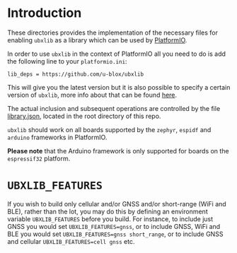 # Introduction
These directories provides the implementation of the necessary files for enabling `ubxlib` as a library which can be used by [PlatformIO](https://platformio.org/).

In order to use `ubxlib` in the context of PlatformIO all you need to do is add the following line to your `platformio.ini`:

    lib_deps = https://github.com/u-blox/ubxlib

This will give you the latest version but it is also possible to specify a certain version of `ubxlib`, more info about that can be found [here](https://docs.platformio.org/en/latest/projectconf/section_env_library.html#lib-deps).

The actual inclusion and subsequent operations are controlled by the file [library.json](/library.json), located in the root directory of this repo.

`ubxlib` should work on all boards supported by the `zephyr`, `espidf` and `arduino` frameworks in PlatformIO.

**Please note** that the Arduino framework is only supported for boards on the `espressif32` platform.

# `UBXLIB_FEATURES`
If you wish to build only cellular and/or GNSS and/or short-range (WiFi and BLE), rather than the lot, you may do this by defining an environment variable `UBXLIB_FEATURES` before you build.  For instance, to include just GNSS you would set `UBXLIB_FEATURES=gnss`, or to include GNSS, WiFi and BLE you would set `UBXLIB_FEATURES=gnss short_range`, or to include GNSS and cellular `UBXLIB_FEATURES=cell gnss` etc.